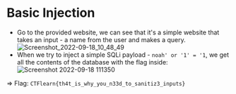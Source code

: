 # Basic Injection

* Go to the provided website, we can see that it's a simple website that takes an input - a name from the user and makes a query.\
  <img src="https://user-images.githubusercontent.com/89294020/190885443-224cb4e6-9ab6-4fd5-a427-15ab708e5cf3.png" alt="Screenshot_2022-09-18_10_48_49" data-size="original">
* When we try to inject a simple SQLi payload - `noah' or '1' = '1`, we get all the contents of the database with the flag inside:\
  ![Screenshot 2022-09-18 111350](https://user-images.githubusercontent.com/89294020/190885475-5d31ee77-07d7-4413-8c35-46606f476c8e.png)&#x20;

\=> Flag: `CTFlearn{th4t_is_why_you_n33d_to_sanitiz3_inputs}`
